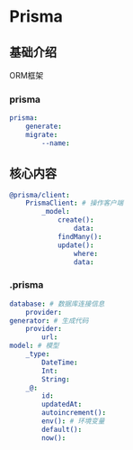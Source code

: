 # Prisma

## 基础介绍

ORM框架

### prisma
```yaml
prisma:
    generate:
    migrate:
        --name:
```


## 核心内容
```yaml
@prisma/client:
    PrismaClient: # 操作客户端
        _model:
            create():
                data:
            findMany():
            update():
                where:
                data:
```




### .prisma
```yaml
database: # 数据库连接信息
    provider:
generator: # 生成代码
    provider:
        url:
model: # 模型
    _type:
        DateTime:
        Int:
        String:
    _@:
        id:
        updatedAt:
        autoincrement():
        env(): # 环境变量
        default():
        now():



```